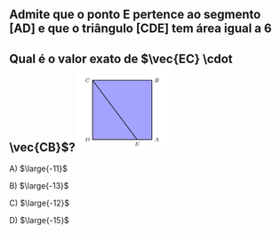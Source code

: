 ## Admite que o ponto E pertence ao segmento [AD] e que o triângulo [CDE] tem área igual a 6
## Qual é o valor exato de $\vec{EC} \cdot \vec{CB}$?![Alt text](image.png)

A) $\large{-11}$

B) $\large{-13}$

C) $\large{-12}$

D) $\large{-15}$

